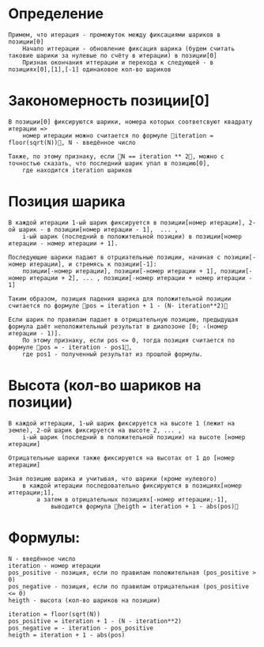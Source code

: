 # Определение
    Примем, что итерация - промежуток между фиксациями шариков в позиции[0]
        Начало иттерации - обновление фиксация шарика (будем считать таковие шарики за нулевые по счёту в итерации) в позиции[0]
        Признак окончания иттерации и перехода к следующей - в позициях[0],[1],[-1] одинаковое кол-во шариков

# Закономерность позиции[0]
    В позиции[0] фиксируются шарики, номера которых соответсвуют квадрату итерации =>
        номер итерации можно считается по формуле iteration = floor(sqrt(N)), N - введённое число

    Также, по этому признаку, если N == iteration ** 2, можно с точностью сказать, что последний шарик упал в позицию[0],
        где находится iteration шариков

# Позиция шарика
    В каждой итерации 1-ый шарик фиксируется в позиции[номер итерации], 2-ой шарик - в позиции[номер итерации - 1],  ... ,
        i-ый шарик (последний в положительной позиции) в позиции[номер итерации - номер итерации + 1].

    Последующие шарики падают в отрциательные позиции, начиная с позиции[-номер итерации], и стремясь к позиции[-1]:
        позиции[-номер итерации], позиции[-номер итерации + 1], позиции[-номер итерации + 2], ... , позиции[-номер итерации + номер итерации - 1]

    Таким образом, позиция падения шарика для положительной позиции считается по формуле pos = iteration + 1 - (N- iteration**2)

    Если шарик по правилам падает в отрицательную позицию, предыдущая формула даёт неположительный результат в диапозоне [0; -(номер итерации - 1)].
        По этому признаку, если pos <= 0, тогда позиция считается по формуле pos = - iteration - pos1,
        где pos1 - полученный результат из прошлой формулы.

# Высота (кол-во шариков на позиции)
    В каждой иттерации, 1-ый шарик фиксируется на высоте 1 (лежит на земле), 2-ой шарик фиксируется на высоте 2, ... ,
        i-ый шарик (последний в положительной позиции) на высоте [номер итерации]

    Отрицательные шарики также фиксируются на высотах от 1 до [номер итерации]

    Зная позицию шарика и учитывая, что шарики (кроме нулевого)
        в каждой итерации последовательно фиксируются в позициях[номер иттерации;1],
            а затем в отрицательных позициях[-номер иттерации;-1],
                выводится формула heigth = iteration + 1 - abs(pos)

# Формулы:
    N - введённое число
    iteration - номер итерации
    pos_positive - позиция, если по правилам положительная (pos_positive > 0)
    pos_negative - позиция, если по правилам отрицательная (pos_positive <= 0)
    heigth - высота (кол-во шариков на позиции)

    iteration = floor(sqrt(N))
    pos_positive = iteration + 1 - (N - iteration**2)
    pos_negative = - iteration - pos_positive
    heigth = iteration + 1 - abs(pos)